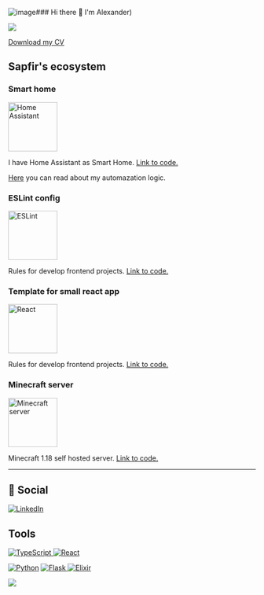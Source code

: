 ![image](https://github.com/Sapfir0/Sapfir0/assets/37454791/cd7e924a-8a70-42c0-a594-5a6047be2a8e)### Hi there 👋 I'm Alexander)

![](https://komarev.com/ghpvc/?username=Sapfir0)

<a href="https://github.com/Sapfir0/CV/releases/latest/download/resume.pdf">Download my CV</a>


## Sapfir's ecosystem


### Smart home
<img alt="Home Assistant" width='100px' src="https://play-lh.googleusercontent.com/iS3Wa525QXuFdSkWi-s45GUK4oiPpOgmWQosv81pk0P1dF8Al6opybbofk5v-5hTQhua"/>

I have Home Assistant as Smart Home. [Link to code.](https://github.com/Sapfir0/home-assistant)

[Here](https://habr.com/ru/company/singularis/blog/546072/) you can read about my automazation logic.

### ESLint config

<img alt="ESLint" width='100px' src="https://repository-images.githubusercontent.com/330626234/b9eb9c00-5aad-11eb-8099-f39fa4a1c7c7"/>

Rules for develop frontend projects. [Link to code.]([https://github.com/Sapfir0/home-assistant](https://github.com/Sapfir0/eslint-config))


### Template for small react app

<img alt="React" width='100px' src="https://play-lh.googleusercontent.com/iS3Wa525QXuFdSkWi-s45GUK4oiPpOgmWQosv81pk0P1dF8Al6opybbofk5v-5hTQhua"/>

Rules for develop frontend projects. [Link to code.](https://github.com/Sapfir0/BaseReactApp) 



### Minecraft server

<img alt="Minecraft server" width='100px' src="https://steamuserimages-a.akamaihd.net/ugc/1698405840709208450/A5D8743F4A3B3046CEBBD68CAE3358700727FC4C/?imw=512&amp;imh=562&amp;ima=fit&amp;impolicy=Letterbox&amp;imcolor=%23000000&amp;letterbox=true"/>

Minecraft 1.18 self hosted server. [Link to code.](https://github.com/Sapfir0/minecraft_server)



<hr>



## 💬 Social
<a href="https://www.linkedin.com/in/yurevalexander"><img alt="LinkedIn" src="https://img.shields.io/badge/linkedin%20-%230077B5.svg?&style=for-the-badge&logo=linkedin&logoColor=white"/> </a>

## Tools
<a href="#"><img alt="TypeScript"  float='left' src="https://img.shields.io/badge/typescript%20-%23007ACC.svg?&style=for-the-badge&logo=typescript&logoColor=white"/> </a> <a href="#"><img alt="React" float='left' src="https://img.shields.io/badge/react%20-%2320232a.svg?&style=for-the-badge&logo=react&logoColor=%2361DAFB"/></a>

<a href="#"><img alt="Python"  float='left' src="https://img.shields.io/badge/python%20-%2314354C.svg?&style=for-the-badge&logo=python&logoColor=white"/></a> <a href="#"><img alt="Flask" float='left' src="https://img.shields.io/badge/flask%20-%23000.svg?&style=for-the-badge&logo=flask&logoColor=white"/> <img alt="Elixir" src="https://img.shields.io/badge/elixir-%234B275F.svg?&style=for-the-badge&logo=elixir&logoColor=white"/> </a>




![](https://readme-stats-cfgj2cxdy.vercel.app/api?username=Sapfir0&count_private=true&show_icons=true&theme=tokyonight)
